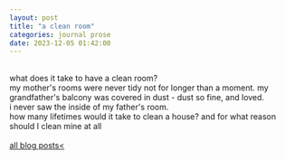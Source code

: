 ```yaml
---
layout: post
title: "a clean room"
categories: journal prose
date: 2023-12-05 01:42:00
---
```

<br>
what does it take to have a clean room?  
<br>
my mother's rooms were never tidy  
not for longer than a moment.  
my grandfather's balcony was covered in dust -  
dust so fine,  
and loved.  
<br>
i never saw the inside of my father's room.

<br>
how many lifetimes would it take  
to clean a house?  
<!-- and why should I  clean mine at all   -->
and for what reason  
should I clean mine at all  

<!-- cleaning, as devotion, or worship -->
<br>
<br>
<a href="/blog-posts">all blog posts< </a>  
